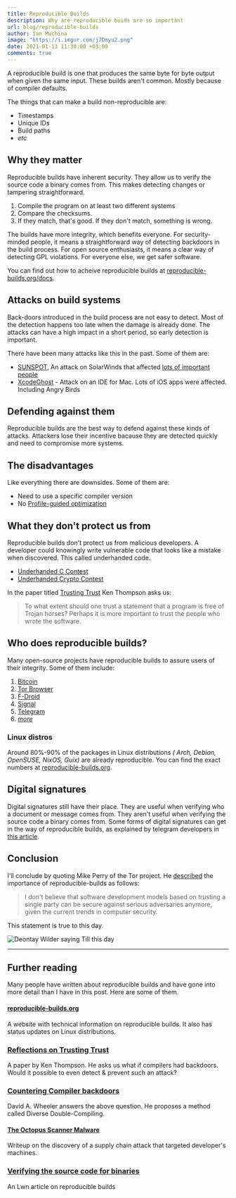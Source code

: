 ```yaml
---
title: Reproducible Builds
description: Why are reproducible buids are so important
url: blog/reproducible-builds
author: Ian Muchina
image: "https://i.imgur.com/j7Dmyu2.png"
date: 2021-01-13 11:30:00 +03:00
comments: true
---
```


A reproducible build is one that produces the same byte for byte output when given the same input. These builds aren't common. Mostly because of compiler defaults.

The things that can make a build non-reproducible are:

- Timestamps
- Unique IDs
- Build paths
- _etc_

## Why they matter

Reproducible builds have inherent security. They allow us to verify the source code a binary comes from. This makes detecting changes or tampering straightforward.

1. Compile the program on at least two different systems
2. Compare the checksums.
3. If they match, that's good. If they don't match, something is wrong.

The builds have more integrity, which benefits everyone. For security-minded people, it means a straightforward way of detecting backdoors in the build process. For open source enthusiasts, it means a clear way of detecting GPL violations. For everyone else, we get safer software.

You can find out how to acheive reproducible builds at [reproducible-builds.org/docs](https://reproducible-builds.org).

## Attacks on build systems

Back-doors introduced in the build process are not easy to detect. Most of the detection happens too late when the damage is already done. The attacks can have a high impact in a short period, so early detection is important.

There have been many attacks like this in the past. Some of them are:

- [SUNSPOT](https://www.crowdstrike.com/blog/sunspot-malware-technical-analysis/), An attack on SolarWinds that affected [lots of important people](https://businessinsider.com/tech-insider/heres-a-list-of-the-us-agencies-and-companies-that-were-reportedly-hacked-in-the/n58jz32)
- [XcodeGhost](https://en.wikipedia.org/wiki/XcodeGhost) - Attack on an IDE for Mac. Lots of iOS apps were affected. Including Angry Birds

## Defending against them

Reproducible builds are the best way to defend against these kinds of attacks. Attackers lose their incentive bacause they are detected quickly and need to compromise more systems.

## The disadvantages

Like everything there are downsides. Some of them are:

- Need to use a specific compiler version
- No [Profile-guided optimization](https://en.wikipedia.org/wiki/Profile-guided_optimization)

## What they don't protect us from

Reproducible builds don't protect us from malicious developers. A developer could knowingly write vulnerable code that looks like a mistake when discovered. This called underhanded code.

- [Underhanded C Contest](https://en.wikipedia.org/wiki/Underhanded_C_Contest)
- [Underhanded Crypto Contest](https://underhandedcrypto.com/)

In the paper titled [Trusting Trust](https://www.cs.cmu.edu/~rdriley/487/papers/Thompson_1984_ReflectionsonTrustingTrust.pdf) Ken Thompson asks us:

> To what extent should one trust a statement that a program is free of Trojan horses? Perhaps it is more important to trust the people who wrote the software.

## Who does reproducible builds?

Many open-source projects have reproducible builds to assure users of their integrity. Some of them include:

1. [Bitcoin](https://daniel-lima.github.io/bitcoin-devenv/vagrant/how-to/deterministically-build-bitcoin-core.html)
2. [Tor Browser](https://blog.torproject.org/deterministic-builds-part-two-technical-details)
3. [F-Droid](https://f-droid.org/docs/Reproducible_Builds/?title=Deterministic,_Reproducible_Builds)
4. [Signal](https://signal.org/blog/reproducible-android/.)
5. [Telegram](https://core.telegram.org/reproducible-builds)
6. [_more_](https://reproducible-builds.org/projects/)

### Linux distros

Around 80%-90% of the packages in Linux distributions _( Arch, Debian, OpenSUSE, NixOS, Guix)_ are already reproducible. You can find the exact numbers at [reproducible-builds.org](https://reproducible-builds.org/citests/).

## Digital signatures

Digital signatures still have their place. They are useful when verifying who a document or message comes from. They aren't useful when verifying the source code a binary comes from. Some forms of digital signatures can get in the way of reproducible builds, as explained by telegram developers in [this article](https://core.telegram.org/reproducible-builds).

## Conclusion

I'll conclude by quoting Mike Perry of the Tor project. He [described](https://mailman.stanford.edu/pipermail/liberationtech/2013-June/009257.html#:~:text=believe) the importance of reproducible-builds as follows:

> I don't believe that software development models based on trusting a single party can be secure against serious adversaries anymore, given the current trends in computer security.

This statement is true to this day.

![Deontay Wilder saying Till this day](https://memegenerator.net/img/instances/82411119/till-this-day.jpg)

---

## Further reading

Many people have written about reproducible builds and have gone into more detail than I have in this post. Here are some of them.

#### [reproducible-builds.org](https://reproducible-builds.org)

A website with technical information on reproducible builds. It also has status updates on Linux distributions.

### [Reflections on Trusting Trust](https://www.win.tue.nl/~aeb/linux/hh/thompson/trust.html)

A paper by Ken Thompson. He asks us what if compilers had backdoors. Would it possible to even detect & prevent such an attack?

### [Countering Compiler backdoors ](https://dwheeler.com/trusting-trust/)

David A. Wheeler answers the above question. He proposes a method called Diverse Double-Compiling.

#### [The Octopus Scanner Malware](https://securitylab.github.com/research/octopus-scanner-malware-open-source-supply-chain)

Writeup on the discovery of a supply chain attack that targeted developer's machines.

### [Verifying the source code for binaries](https://lwn.net/Articles/555761/)

An Lwn article on reproducible builds
